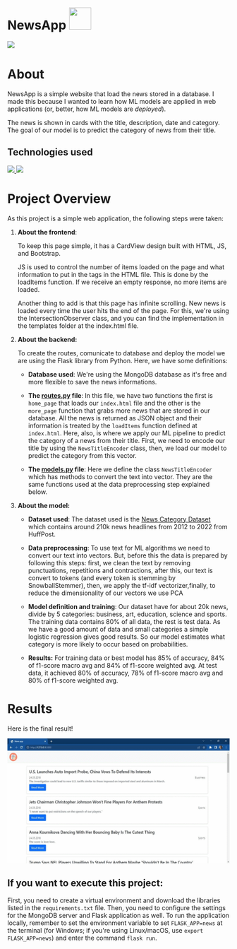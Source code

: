 # NewsApp <img src="https://raw.githubusercontent.com/FortAwesome/Font-Awesome/6.x/svgs/regular/newspaper.svg" width="50" height="50">

<p align="left">
    <img src="https://img.shields.io/static/v1?label=Project Status&message=in progress&color=yellow"/>
   
</p>

# About
NewsApp is a simple website that load the news  stored in a database. I made this because I wanted to learn how ML models are applied in web applications (or, better, how ML models are *deployed*). 

The news is shown in cards with the title, description, date and category. The goal of our model is to predict the category of news from their title. 
 

## Technologies used
<p align="left">
<a href="">
<img src="https://img.shields.io/static/v1?label=Languages&message=Python and JavaScript&color=blue"/>
</a> 
<a>
<img src="https://img.shields.io/static/v1?label=Database&message=MongoDB&color=blue&logo="/>
</a>
</p>

# Project Overview

As this project is a simple web application, the following steps were taken:
<ol>
<li><strong>About the frontend</strong>:</li>

To keep this page simple, it has a CardView design built with HTML, JS, and Bootstrap.

JS is used to control the number of items loaded on the page and what information to put in the tags in the HTML file. This is done by the loadItems function. If we receive an empty response, no more items are loaded.

Another thing to add is that this page has infinite scrolling. New news is loaded every time the user hits the end of the page. For this, we're using the IntersectionObserver class, and you can find the implementation in the templates folder at the index.html file.
    
 <li><strong>About the backend:</strong></li>

To create the routes, comunicate to database and deploy the model we are using the Flask library from Python. Here, we have some definitions:
    
* **Database used**: We're using the MongoDB database as it's free and more flexible to save the news informations.
 
* **The [routes.py](\news\routes.py) file**: In this file, we have two functions the first is `home_page` that loads our `index.html` file and the other is the `more_page` function that grabs more news that are stored in our database. All the news is returned as JSON object and their information is treated by the `loadItems` function defined at `index.html`. Here, also, is where we apply our ML pipeline to predict the category of a news from their title. First, we need to encode our title by using the `NewsTitleEncoder` class, then, we load our model to predict the category from this vector.
    
* **The [models.py](\news\models.py) file**: Here we define the class `NewsTitleEncoder` which has methods to convert the text into vector. They are the same functions used at the data preprocessing step explained below. 

    
<li><strong>About the model:</strong></li>

* **Dataset used**: The dataset used is the <a href="https://www.kaggle.com/datasets/rmisra/news-category-dataset">News Category Dataset</a> which contains around 210k news headlines from 2012 to 2022 from HuffPost.

* **Data preprocessing**: To use text for ML algorithms we need to convert our text into vectors. But, before this the data is prepared by following this steps: first, we clean the text by removing punctuations, repetitions and contractions, after this, our text is convert to tokens (and every token is stemming by SnowballStemmer), then, we apply the tf-idf vectorizer,finally, to reduce the dimensionality of our vectors we use PCA

* **Model definition and training**: Our dataset have for about 20k news, divide by 5 categories: business, art, education, science and sports. The training data contains 80% of all data, the rest is test data. As we have a good amount of data and small categories a simple logistic regression gives good results. So our model estimates what category is more likely to occur based on probabilities. 

* **Results:**  For training data or best model has 85% of accuracy, 84% of f1-score macro avg and 84% of f1-score weighted avg. At test data, it achieved 80% of accuracy, 78% of f1-score macro avg and 80% of f1-score weighted avg. 
</li>

</ul>


    
    
   
</ol>



# Results

Here is the final result!

![Final Result!](https://github.com/TalissaMoura/projects_ds/blob/otherproject/newsApp/images/newsapp2.gif)

## If you want to execute this project:
First, you need to create a virtual environment and download the libraries listed in the `requirements.txt` file. Then, you need to configure the settings for the MongoDB server and Flask application as well. To run the application locally, remember to set the environment variable to set `FLASK_APP=news` at the terminal (for Windows; if you're using Linux/macOS, use `export FLASK_APP=news`) and enter the command `flask run`.